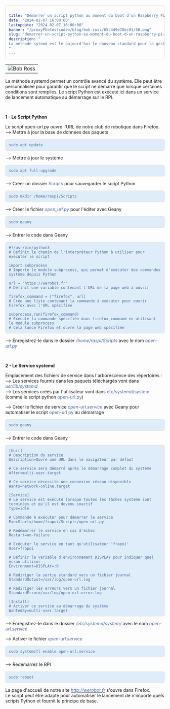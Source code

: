 ```yaml
---
title: "Démarrer un script python au moment du boot d'un Raspberry Pi  4 avec un service systemd"
date: "2024-02-07 16:00:00"
lastupdate: "2024-02-07 16:00:00"
banner: "/proxyPhotos?code=/blog/bob-ross/65c4d9e70ec91/50.png"
slug: "demarrer-un-script-python-au-moment-du-boot-d-un-raspberry-pi-4-avec-un-service-systemd"
description: " 
La méthode sytemd est le aujourd'hui le nouveau standard pour la gestion des services et pour l'exécution automatique de scripts
"
---
```

<style type="text/css">
    pre {
        display: flex;
        color: #4769A1;
        background-color: #DFEDFA;
        padding: 10px;
        border: 1px solid #ddd;
        border-radius: 5px;
        overflow-x: auto;
        font-family: monospace;
    }

    code {
        line-height: normal;
    }
</style>
<table>
    <tbody>
        <tr>
            <td><img alt="Bob Ross" src="/proxyPhotos?code=/blog/bob-ross/65c4cde2be4c4/50.png" /></td>
        </tr>
    </tbody>
</table>

<p>La méthode systemd permet un contrôle avancé du système. Elle peut être personnalisée pour garantir que le script ne démarre que lorsque certaines conditions sont remplies. Le script Python est exécuté ici dans un service de lancement automatique au démarrage sur le RPI.</p><br />
    <p><strong>1 - Le Script Python</strong></p>
    <p>Le script open-url.py ouvre l'URL de notre club de robotique dans Firefox.<br />
    --> Mettre à jour la base de données des paquets &nbsp;
    </p>

<pre>
<code>sudo apt update
</code>
</pre>

<p>--> Mettre à jour le système</p>

<pre>
<code>sudo apt full-upgrade
</code>
</pre>

<p>--> Créer un dossier <span style="color:#4769A1;">Scripts</span> pour sauvegarder le script Python &nbsp;
</p>

<pre>
<code>sudo mkdir /home/raspi/Scripts
</code>
</pre>

<p>--> Créer le fichier <em><span style="color: #4769A1">open_url.py</span></em> pour l'éditer avec Geany
</p>

<pre>
<code>sudo geany
</code>
</pre>

<p>--> Entrer le code dans Geany</p>

<pre>
<code>#!/usr/bin/python3
# Définit le chemin de l'interpréteur Python à utiliser pour exécuter le script

import subprocess
# Importe le module subprocess, qui permet d'exécuter des commandes système depuis Python

url = "https://werobot.fr"
# Définit une variable contenant l'URL de la page web à ouvrir

firefox_command = ["firefox", url]
# Crée une liste contenant la commande à exécuter pour ouvrir Firefox avec l'URL spécifiée

subprocess.run(firefox_command)
# Exécute la commande spécifiée dans firefox_command en utilisant le module subprocess
# Cela lance Firefox et ouvre la page web spécifiée
</code>
</pre>

<p>--> Enregistrez-le dans le dossier <em><span style="color: #4769A1">/home/raspi/Scripts</span></em> avec le nom
    <em><span style="color: #4769A1">open-url.py</span></em></p><br />

<p><strong>2 - Le Service systemd</strong></p>

<p>Emplacement des fichiers de service dans l'arborescence des répertoires :<br />
    --> Les services fournis dans les paquets téléchargés vont dans <span
        style="color:#4769A1;"><em>usr/lib/systemd</em></span><br />
    --> Les services créés par l'utilisateur vont dans <span
        style="color:#4769A1;">etc/systemd/system</span> (comme le script python <span
        style="color:#4769A1;">open-url.py</span>)</p>

<p>--> Créer le fichier de service <em><span style="color: #4769A1">open-url.service</span></em> avec Geany
    pour automatiser le script <span style="color:#4769A1;">open-url py</span> au démarrage</p>

<pre>
<code>sudo geany
</code>
</pre>

<p>--> Entrer le code dans Geany</p>

<pre>
<code>[Unit]
# Description du service
Description=Ouvre une URL dans le navigateur par défaut

# Ce service sera démarré après le démarrage complet du système
After=multi-user.target

# Ce service nécessite une connexion réseau disponible
Wants=network-online.target

[Service]
# Le service est exécuté lorsque toutes les tâches système sont terminées et qu'il est devenu inactif
Type=idle

# Commande à exécuter pour démarrer le service
ExecStart=/home/frapoi/Scripts/open-url.py

# Redémarrer le service en cas d'échec
Restart=on-failure

# Exécuter le service en tant qu'utilisateur 'frapoi'
User=frapoi

# Définir la variable d'environnement DISPLAY pour indiquer quel écran utiliser
Environment=DISPLAY=:0

# Rediriger la sortie standard vers un fichier journal
StandardOutput=/var/log/open-url.log

# Rediriger les erreurs vers un fichier journal
StandardError=/var/log/open-url.error.log

[Install]
# Activer ce service au démarrage du système
WantedBy=multi-user.target
</code>
</pre>

<p>--> Enregistrez-le dans le dossier <em><span style="color: #4769A1">/etc/systemd/system/</span></em> avec le nom
    <em><span style="color: #4769A1">open-url.service</span></em></p>

<p>--> Activer le fichier <em><span style="color: #4769A1">open-url.service</span></em></p>

<pre>
<code>sudo systemctl enable open-url.service
</code>
</pre>

<p>--> Redémarrez le RPI</p>

<pre>
<code>sudo reboot
</code>
</pre>

<p>La page d'accueil de notre site <a href="http://werobot.fr" target="_blank"><em><span style="color:#4769A1;">http://werobot.fr</span></em></a> s'ouvre dans Firefox.<br />
    Le script peut être adapté pour automatiser le lancement de n'importe quels scripts Python et fournit le principe de base.</p>

    